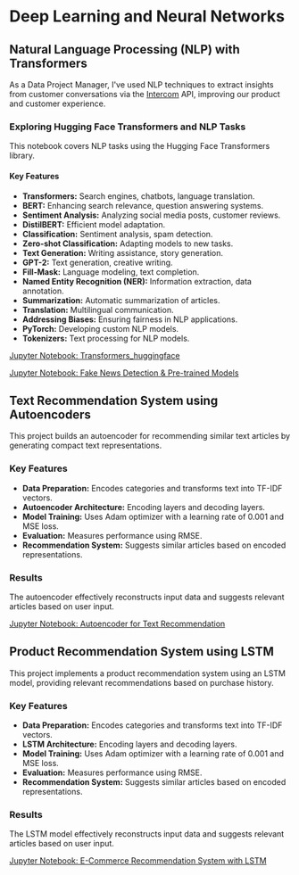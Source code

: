 # Deep Learning and Neural Networks

## Natural Language Processing (NLP) with Transformers

As a Data Project Manager, I've used NLP techniques to extract insights from customer conversations via the [Intercom](https://www.intercom.com/) API, improving our product and customer experience.

### Exploring Hugging Face Transformers and NLP Tasks

This notebook covers NLP tasks using the Hugging Face Transformers library.

#### Key Features

- **Transformers:** Search engines, chatbots, language translation.
- **BERT:** Enhancing search relevance, question answering systems.
- **Sentiment Analysis:** Analyzing social media posts, customer reviews.
- **DistilBERT:** Efficient model adaptation.
- **Classification:** Sentiment analysis, spam detection.
- **Zero-shot Classification:** Adapting models to new tasks.
- **Text Generation:** Writing assistance, story generation.
- **GPT-2:** Text generation, creative writing.
- **Fill-Mask:** Language modeling, text completion.
- **Named Entity Recognition (NER):** Information extraction, data annotation.
- **Summarization:** Automatic summarization of articles.
- **Translation:** Multilingual communication.
- **Addressing Biases:** Ensuring fairness in NLP applications.
- **PyTorch:** Developing custom NLP models.
- **Tokenizers:** Text processing for NLP models.

[Jupyter Notebook: Transformers_huggingface](https://github.com/CatelloTheDataProjectManager/Natural-language-processing/blob/main/Transformers_huggingface.ipynb)

[Jupyter Notebook: Fake News Detection & Pre-trained Models](https://github.com/CatelloTheDataProjectManager/Fake_news_detection/blob/main/README.md)

## Text Recommendation System using Autoencoders

This project builds an autoencoder for recommending similar text articles by generating compact text representations.

### Key Features

- **Data Preparation:** Encodes categories and transforms text into TF-IDF vectors.
- **Autoencoder Architecture:** Encoding layers and decoding layers.
- **Model Training:** Uses Adam optimizer with a learning rate of 0.001 and MSE loss.
- **Evaluation:** Measures performance using RMSE.
- **Recommendation System:** Suggests similar articles based on encoded representations.

### Results

The autoencoder effectively reconstructs input data and suggests relevant articles based on user input.

[Jupyter Notebook: Autoencoder for Text Recommendation](https://github.com/CatelloTheDataProjectManager/Natural-language-processing/blob/main/Filtrage%20de%20continu%20avec%20des%20r%C3%A9seaux%20de%20neurones.ipynb)

## Product Recommendation System using LSTM

This project implements a product recommendation system using an LSTM model, providing relevant recommendations based on purchase history.

### Key Features

- **Data Preparation:** Encodes categories and transforms text into TF-IDF vectors.
- **LSTM Architecture:** Encoding layers and decoding layers.
- **Model Training:** Uses Adam optimizer with a learning rate of 0.001 and MSE loss.
- **Evaluation:** Measures performance using RMSE.
- **Recommendation System:** Suggests similar articles based on encoded representations.

### Results

The LSTM model effectively reconstructs input data and suggests relevant articles based on user input.

[Jupyter Notebook: E-Commerce Recommendation System with LSTM](https://github.com/CatelloTheDataProjectManager/Natural-language-processing/blob/main/E-Commerce%20Recommendation%20System%20with%20LSTM%20vX.ipynb)
